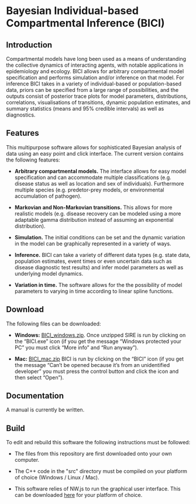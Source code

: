 # Bayesian Individual-based Compartmental Inference (BICI)

## Introduction

Compartmental models have long been used as a means of understanding the collective dynamics of interacting agents, with notable applications in epidemiology and ecology. BICI allows for arbitrary compartmental model specification and performs simulation and/or inference on that model.
For inference BICI takes in a variety of individual-based or population-based data, priors can be specified from a large range of possibilities, and the outputs consist of posterior trace plots for model parameters, distributions, correlations, visualisations of transitions, dynamic population estimates, and summary statistics (means and 95% credible intervals) as well as diagnostics.

## Features

This multipurpose software allows for sophisticated Bayesian analysis of data using an easy point and click interface.
The current version contains the following features:

* **Arbitrary compartmental models.** The interface allows for easy model specification and can accommodate multiple classifications (e.g. disease status as well as location and sex of individuals). Furthermore multiple species (e.g. predetor-prey models, or environmental accumulation of pathogen).

* **Markovian and Non-Markovian transitions.** This allows for more realistic models (e.g. disease recovery can be modeled using a more adaptable gamma distribution instead of assuming an exponential distribution).

* **Simulation.** The initial conditions can be set and the dynamic variation in the model can be graphically represented in a variety of ways.

* **Inference.** BICI can take a variety of different data types (e.g. state data, population estimates, event times or even uncertain data such as disease diagnostic test results) and infer model parameters as well as underlying model dynamics.

* **Variation in time.** The software allows for the the possibility of model parameters to varying in time according to linear spline functions. 

## Download

The following files can be downloaded:

* **Windows:** [BICI_windows.zip](https://github.com/theITEAM/BICI/releases/download/1.2/BICI_windows.zip). Once unzipped SIRE is run by clicking on the “BICI.exe” icon (if you get the message “Windows protected your PC” you must click “More info” and “Run anyway”).

* **Mac:** [BICI_mac.zip](https://github.com/theITEAM/BICI/releases/download/1.2/BICI_mac.zip) BICI is run by clicking on the “BICI” icon (if you get the message “Can’t be opened because it’s from an unidentified developer” you must press the control button and click the icon and then select “Open”).


## Documentation

A manual is currently be written.

## Build

To edit and rebuild this software the following instructions must be followed:

* The files from this repository are first downloaded onto your own computer.

* The C++ code in the "src" directory must be compiled on your platform of choice (Windows / Linux / Mac). 

* This software relies of NW.js to run the graphical user interface. This can be downloaded [here](https://github.com/nwjs/nw.js) for your platform of choice.  



